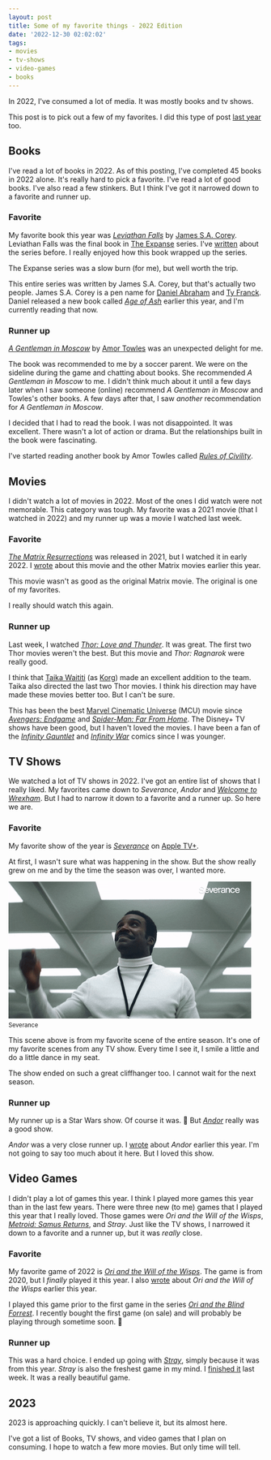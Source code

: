 ```yaml
---
layout: post
title: Some of my favorite things - 2022 Edition
date: '2022-12-30 02:02:02'
tags:
- movies
- tv-shows
- video-games
- books
---
```


In 2022, I've consumed a lot of media. It was mostly books and tv shows.

This post is to pick out a few of my favorites. I did this type of post [last year](/2021/12/31/some-of-my-favorite-things-2021-edition/) too.

## Books

I've read a lot of books in 2022. As of this posting, I've completed 45 books in 2022 alone. It's really hard to pick a favorite. I've read a lot of good books. I've also read a few stinkers. But I think I've got it narrowed down to a favorite and runner up.

### Favorite

My favorite book this year was [_Leviathan Falls_](https://en.wikipedia.org/wiki/Leviathan_Falls) by [James S.A. Corey](https://en.wikipedia.org/wiki/James_S._A._Corey). Leviathan Falls was the final book in [The Expanse](https://en.wikipedia.org/wiki/The_Expanse_(novel_series)) series. I've [written](/2022/04/09/on-finishng-the-expanse/) about the series before. I really enjoyed how this book wrapped up the series.

The Expanse series was a slow burn (for me), but well worth the trip.

This entire series was written by James S.A. Corey, but that's actually two people. James S.A. Corey is a pen name for [Daniel Abraham](https://en.wikipedia.org/wiki/Daniel_Abraham_(author)) and [Ty Franck](https://en.wikipedia.org/wiki/Ty_Franck). Daniel released a new book called _[Age of Ash](https://www.goodreads.com/book/show/58340712)_ earlier this year, and I'm currently reading that now.

### Runner up

_[A Gentleman in Moscow](https://en.wikipedia.org/wiki/A_Gentleman_in_Moscow)_ by [Amor Towles](https://en.wikipedia.org/wiki/Amor_Towles) was an unexpected delight for me.

The book was recommended to me by a soccer parent. We were on the sideline during the game and chatting about books. She recommended _A Gentleman in Moscow_ to me. I didn't think much about it until a few days later when I saw someone (online) recommend _A Gentleman in Moscow_ and Towles's other books. A few days after that, I saw _another_ recommendation for _A Gentleman in Moscow_.

I decided that I had to read the book. I was not disappointed. It was excellent. There wasn't a lot of action or drama. But the relationships built in the book were fascinating.

I've started reading another book by Amor Towles called _[Rules of Civility](https://www.amortowles.com/rules-of-civility-about-the-book/)_.

## Movies

I didn't watch a lot of movies in 2022. Most of the ones I did watch were not memorable. This category was tough. My favorite was a 2021 movie (that I watched in 2022) and my runner up was a movie I watched last week.

### Favorite

_[The Matrix Resurrections](https://en.wikipedia.org/wiki/The_Matrix_Resurrections)_ was released in 2021, but I watched it in early 2022. I [wrote](/2022/01/14/the-matrix-movies/) about this movie and the other Matrix movies earlier this year.

This movie wasn't as good as the original Matrix movie. The original is one of my favorites.

I really should watch this again.

### Runner up

Last week, I watched _[Thor: Love and Thunder](https://en.wikipedia.org/wiki/Thor:_Love_and_Thunder)_. It was great. The first two Thor movies weren't the best. But this movie and _Thor: Ragnarok_ were really good.

I think that [Taika Waititi](https://en.wikipedia.org/wiki/Taika_Waititi) (as [Korg](https://en.wikipedia.org/wiki/Korg_(character))) made an excellent addition to the team. Taika also directed the last two Thor movies. I think his direction may have made these movies better too. But I can't be sure.

This has been the best [Marvel Cinematic Universe](https://en.wikipedia.org/wiki/Marvel_Cinematic_Universe) (MCU) movie since _[Avengers: Endgame](https://en.wikipedia.org/wiki/Avengers:_Endgame)_ and _[Spider-Man: Far From Home](https://en.wikipedia.org/wiki/Spider-Man:_Far_From_Home)_. The Disney+ TV shows have been good, but I haven't loved the movies. I have been a fan of the _[Infinity Gauntlet](https://en.wikipedia.org/wiki/The_Infinity_Gauntlet)_ and _[Infinity War](https://en.wikipedia.org/wiki/The_Infinity_War)_ comics since I was younger.

## TV Shows

We watched a lot of TV shows in 2022. I've got an entire list of shows that I really liked. My favorites came down to _Severance_, _Andor_ and [_Welcome to Wrexham_](https://en.wikipedia.org/wiki/Welcome_to_Wrexham). But I had to narrow it down to a favorite and a runner up. So here we are.

### Favorite

My favorite show of the year is _[Severance](https://en.wikipedia.org/wiki/Severance_(TV_series))_ on [Apple TV+](https://www.apple.com/apple-tv-plus/).

At first, I wasn't sure what was happening in the show. But the show really grew on me and by the time the season was over, I wanted more.

<div class="py-3">
	<div class="card shadow-sm">
		<img class="img-fluid" src="/public/images/2022/some-of-my-favorite-things-2022-edition/severance.gif">
		<div class="card-body mx-auto">
			<small>Severance</small>
		</div>
	</div>
</div>

This scene above is from my favorite scene of the entire season. It's one of my favorite scenes from any TV show. Every time I see it, I smile a little and do a little dance in my seat.

The show ended on such a great cliffhanger too. I cannot wait for the next season.

### Runner up

My runner up is a Star Wars show. Of course it was. 🙂 But [_Andor_](https://en.wikipedia.org/wiki/Andor_(TV_series)) really was a good show.

_Andor_ was a very close runner up. I [wrote](/2022/11/30/star-wars-andor/) about _Andor_ earlier this year. I'm not going to say too much about it here. But I loved this show.

## Video Games

I didn't play a lot of games this year. I think I played more games this year than in the last few years. There were three new (to me) games that I played this year that I really loved. Those games were _Ori and the Will of the Wisps_, _[Metroid: Samus Returns](https://en.wikipedia.org/wiki/Metroid%3A_Samus_Returns)_, and _Stray_. Just like the TV shows, I narrowed it down to a favorite and a runner up, but it was _really_ close.

### Favorite

My favorite game of 2022 is _[Ori and the Will of the Wisps](https://en.wikipedia.org/wiki/Ori_and_the_Will_of_the_Wisps)_. The game is from 2020, but I _finally_ played it this year. I also [wrote](/2022/10/10/ori-and-the-will-of-the-wisps/) about _Ori and the Will of the Wisps_ earlier this year.

I played this game prior to the first game in the series [_Ori and the Blind Forrest_](https://www.orithegame.com/blind-forest/). I recently bought the first game (on sale) and will probably be playing through sometime soon. 🤞

### Runner up

This was a hard choice. I ended up going with _[Stray](https://en.wikipedia.org/wiki/Stray_(video_game))_, simply because it was from this year. _Stray_ is also the freshest game in my mind. I [finished it](/2022/12/22/stray/) last week. It was a really beautiful game.

## 2023

2023 is approaching quickly. I can't believe it, but its almost here.

I've got a list of Books, TV shows, and video games that I plan on consuming. I hope to watch a few more movies. But only time will tell.

